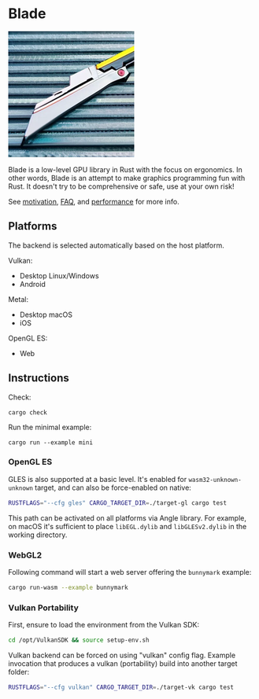 # Blade

![](logo.png)

Blade is a low-level GPU library in Rust with the focus on ergonomics.
In other words, Blade is an attempt to make graphics programming fun with Rust.
It doesn't try to be comprehensive or safe, use at your own risk!

See [motivation](motivation.md), [FAQ](FAQ.md), and [performance](performance.md) for more info.

## Platforms

The backend is selected automatically based on the host platform.

Vulkan:
- Desktop Linux/Windows
- Android

Metal:
- Desktop macOS
- iOS

OpenGL ES:
- Web

## Instructions

Check:
```
cargo check
```
Run the minimal example:
```
cargo run --example mini
```

### OpenGL ES

GLES is also supported at a basic level. It's enabled for `wasm32-unknown-unknown` target, and can also be force-enabled on native:
```bash
RUSTFLAGS="--cfg gles" CARGO_TARGET_DIR=./target-gl cargo test
```

This path can be activated on all platforms via Angle library.
For example, on macOS it's sufficient to place `libEGL.dylib` and `libGLESv2.dylib` in the working directory.

### WebGL2

Following command will start a web server offering the `bunnymark` example:
```bash
cargo run-wasm --example bunnymark
```

### Vulkan Portability

First, ensure to load the environment from the Vulkan SDK:
```bash
cd /opt/VulkanSDK && source setup-env.sh
```

Vulkan backend can be forced on using "vulkan" config flag. Example invocation that produces a vulkan (portability) build into another target folder:
```bash
RUSTFLAGS="--cfg vulkan" CARGO_TARGET_DIR=./target-vk cargo test
```
